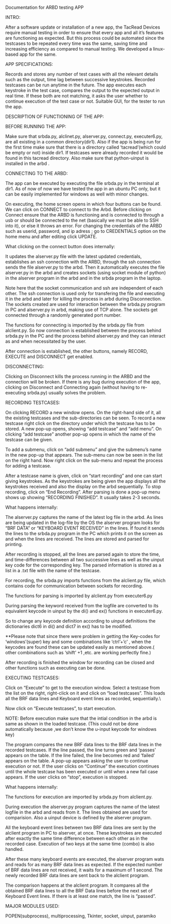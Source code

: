 Documentation for ARBD testing APP

INTRO:

After a software update or installation of a new app, the TacRead Devices require manual testing in order to ensure that every app and all it’s features are functioning as expected. But this process could be automated since the testcases to be repeated every time was the same, saving time and increasing efficiency as compared to manual testing. We developed a linux-based app for the same.


APP SPECIFICATIONS:

Records and stores any number of test cases with all the relevant details such as the output, time lag between successive keystrokes.
Recorded testcases can be run anytime in the future.
The app executes each keystroke in the test case, compares
the output to the expected output in real time.
If these both are not matching, it asks the user whether to continue execution of the test case or not.
Suitable GUI, for the tester to run the app.


DESCRIPTION OF FUNCTIONING OF THE APP:

BEFORE RUNNING THE APP:

Make sure that srbda.py, alclinet.py, alserver.py, connect.py, executer6.py, are all existing in a common directory(dir1). Also if the app is being run for the first time make sure that there is a directory called ‘tacread’(which could be empty or not) inside dir1. If testcases were already recorded it would be found in this tacread directory.
Also make sure that python-uinput is installed in the arbd .


CONNECTING TO THE ARBD:

The app can be executed by executing the file srbda.py in the terminal at dir1. As of now of now we have tested the app in an ubuntu PC only, but it can be easily implemented for windows as well with minor changes.

On executing, the home screen opens in which four buttons can be found. We can click on CONNECT to connect to the Arbd. Before clicking on Connect ensure that the ARBD is functioning and is connected to through a usb or should be connected to the net (basically we must be able to SSH into it), or else it throws an error.
For changing the credentials of the ARBD such as userid, password, and ip adress ; go to CREDENTIALS option on the home menu and after editing click UPDATE.

What clicking on the connect button does internally:

It updates the alserver.py file with the latest updated credentials, establishes an ssh connection with the ARBD, through the ssh connection sends the file alserver.py to the arbd. Then it automatically executes the file alserver.py in the arbd and creates sockets (using socket module of python) in the alserver program in the arbd and in the srbda program in the laptop. 

Note here that the socket communication and ssh are independent of each other. The ssh connection is used only for transfering the file and executing it in the arbd and later for killing the process in arbd during Disconnection. 
The sockets created are used for interaction between the srbda.py program in PC and alserver.py in arbd, making use of TCP alone. The sockets get connected through a randomly generated port number. 

The functions for connecting is imported by the srbda.py file from alclient.py.
So now connection is established between the process behind srbda.py in the PC and the process behind alserver.py and they can interact as and when necessitated by the user.

After connection is established, the other buttons, namely RECORD, EXECUTE and DISCONNECT get enabled.

DISCONNECTING:

Clicking on Disconnect kills the process running in the ARBD and the connection will be broken.
If there is any bug during execution of the app, clicking on Disconnect and Connecting again (without having to re-executing srbda.py) usually solves the problem.



RECORDING TESTCASES:

On clicking RECORD a new window opens. On the right-hand side of it, all the existing testcases and the sub-directories can be seen.
To record a new testcase right click on the directory under which the testcase has to be stored. A new pop-up opens, showing “add testcase” and “add menu”. On clicking “add testcase” another pop-up opens in which the name of the testcase can be given.

To add a submenu, click on “add submenu” and give the submenu’s name in the new pop-up that appears.
The sub-menu can now be seen in the list on the right hand. Now right click on the sub-menu and repeat the process for adding a testcase.

After a testcase name is given, click on “start recording” and one can start giving keystrokes. As the keystrokes are being given the app displays all the keystrokes received and also the display on the arbd sequentially. 
To stop recording, click on “End Recording”. After parsing is done a pop-up menu shows up showing “RECORDING FINISHED”. It usually takes 2-3 seconds.

What happens internally:

The alserver.py captures the name of the latest log file in the arbd.
As lines are being updated in the log-file by the OS the alserver program looks for “BRF DATA” or “KEYBOARD EVENT RECEIVED” in the lines. If found it sends the lines to the srbda.py program in the PC which prints it on the screen as and when the lines are received. The lines are stored and parsed for printing.

After recording is stopped, all the lines are parsed again to store the time, and time-differences between all two successive lines as well as the uinput key code for the corresponding key. The parsed information is stored as a list in a .txt file with the name of the testcase.

For recording, the srbda.py imports functions from the alclient.py file, which contains code for communication between sockets for recording. 

The functions for parsing is imported by alclient.py from executer6.py

During parsing the keyword received from the logfile are converted to its equivalent keycode in uinput by the di() and ex() functions in executer6.py.

So to change any keycode definition according to uinput definitions the dictionaries dict6 in di() and dict7 in ex() has to be modified.

**Please note that since there were problem in getting the Key-codes for ‘windows’(super) key and some combinations like ‘ctrl’+’c’ , when the keycodes are found these can be updated easily as mentioned above.( other combinations such as ‘shift’ +1 ,etc. are working perfectly fine.)

After recording is finished the window for recording can be closed and other functions such as executing can be done. 



EXECUTING TESTCASES:

Click on “Execute” to get to the execution window. Select a testcase from the list on the right, right-click on it and click on “load testcases”. This loads all the BRF data lines and Keyboard event lines as recorded, sequentially.\

Now click on “Execute testcases”, to start execution.

NOTE: Before execution make sure that the intial condition in the arbd is same as shown in the loaded testcase. (This could not be done automatically because ,we don’t know the u-input keycode for windows key)

The program compares the new BRF data lines to the BRF data lines in the recorded testcases. If the line passed, the line turns green and ‘passes’ appears on the table. If the line failed, the line becomes red and ‘failed’ appears on the table. A pop-up appears asking the user to continue execution or not. If the user clicks on “Continue” the execution continues until the whole testcase has been executed or until when a new fail case appears. If the user clicks on “stop”, execution is stopped.

What happens internally:

The functions for execution are imported by srbda.py from alclient.py.

During execution the alserver.py program captures the name of the latest logfile in the arbd and reads from it. The lines obtained are used for comparision. Also a uinput device is defined by the alserver program.

All the keyboard event lines between two BRF data lines are sent by the alclient program in PC to alserver, at once. These keystrokes are executed after exactly the same time difference between each other as in the recorded case.
Execution of two keys at the same time (combo) is also handled.

After these many keyboard events are executed, the alserver program wats and reads for as many BRF data lines as expected. If the expected number of BRF data lines are not received, it waits for a maximum of 1 second. The newly recorded BRF data lines are sent back to the alclient program.

The comparison happens at the alclient program. It compares all the obtained BRF data lines to all the BRF Data lines before the next set of Keyboard Event lines. If there is at least one match, the line is “passed”.


 MAJOR MODULES USED:

POPEN(subprocess), multiprocessing, Tkinter, socket, uinput, paramiko





